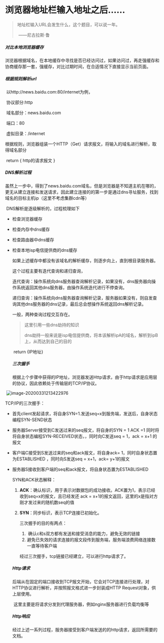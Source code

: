 # 						浏览器地址栏输入地址之后……

> 地址栏输入URL会发生什么，这个题目，可以说一年。
>
> ​																						——尼古拉斯·鲁

##### 对比本地浏览器缓存

​		浏览器根据域名，在本地缓存中寻找是否已经访问过，如果访问过，再走强缓存和协商缓存那一套，强缓存，对比过期时间，在合适情况下直接显示当前页面。

##### 根据规则解析url

​		以http://news.baidu.com:80/internet为例，

​		协议部分:http

​		域名部分：news.baidu.com

​		端口：80

​		虚拟目录：/internet

​		根据规则，浏览器组装一个HTTP（Get）请求报文，将输入的域名进行解析，取得域名部分

​		return { http的请求报文 }

##### DNS解析过程

​		虽然上一步中，得到了news.baidu.com域名，但是浏览器是不知道主机在哪的，更无从建立连接和发送请求，因此建立连接的的第一步是通过dns寻址服务，找到域名的目标主机ip（这里不考虑集群cdn等）

​		DNS解析是逐级解析的，过程梳理如下

- 检查浏览器缓存

- 检查内存中dns缓存

- 检查路由器中dns缓存

- 检查本地isp电信提供商的dns缓存

  如果上述缓存中都没有该域名的解析缓存，则逐步向上，直到根目录服务器。

  这个过程主要有迭代查询和递归查询，

  迭代查询：操作系统向dns服务器查询解析记录，如果没有，dns服务器向操作系统返回其他dns服务器，由操作系统迭代进行不停查询。

  递归查询：操作系统向dns服务器查询解析记录，服务器如果没有，则自发查询其他dns服务器的dns记录，最后总会想操作系统返回dns解析记录。

  一般，两种查询过程交互存在。

  > 这里引用一些dns劫持的知识
  >
  > dns劫持一般来说是isp电信提供商，将本该解析ipA的域名，解析到ipB上，从而达到自己的目的

  ​		return {IP地址}

  ##### 三次握手

  ​		根据上个步骤中获得的IP地址，浏览器发送Http请求，由于http请求是应用层的协议，因此依赖处于传输层的TCP/IP协议。

​		![image-20200331213422976](C:\Users\17112598\AppData\Roaming\Typora\typora-user-images\image-20200331213422976.png)



TCP/IP的三次握手：

- 首先client发起请求，将自身SYN=1.发送seq=x到服务端，发送后，自身状态编程SYN-SEND状态

- 服务器Server接受到C发送过来的seq报文，将自身的SYN = 1 ACK =1 同时将将自身状态编程SYN-RECEIVED状态，，同时向C发送seq = 1，ack = x+1 的报文

- 客户端C接受到S发送过来的seq和ack报文，将自身ack= 1，同时自身状态置为ESTABLISHED ，同时向S发送seq = x+1，ack= y+1的报文

- 服务器S接收到客户端的seq和ack报文，将自身状态置为ESTABLISHED 

  SYN和ACK状态解释：

  1. **ACK**：确认标识，用于表示对数据包的成功接收。ACK置为1，表示已经收到seq=x的报文，且已经发还 ack = x+1的报文返回，这里的x是指对方刚才发过来的随机数seq的值

  2. **SYN**：同步标识，表示TCP连接已初始化。

     三次握手的目的有两点：

     1. ​	确认c和s双方都有发送和接受消息的能力，避免无效的链接
     2.    避免已失效的请求连接的报文段传到服务端，服务端浪费网络连接数一直等待客户端

     经过三次握手，tcp链接已经建立，可以进行http请求了。

     

  ##### Http请求

  ​		后端从在固定的端口接收到TCP报文开始，它会对TCP连接进行处理，对HTTP协议进行解析，并按照报文格式进一步封装成HTTP Request对象，供上层使用。

  ​		这里主要是将请求分发到代理服务器，例如nginx服务器进行负载均衡等

  ##### Http响应

  ​		 经过上述一系列过程，服务器接受到客户端发送的的http请求，返回所需要的文档。

  

  ​		



​		


